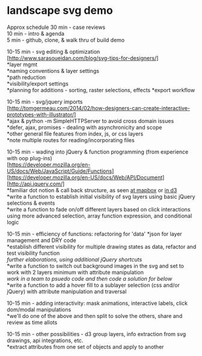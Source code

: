 # landscape svg demo

Approx schedule
30 min - case reviews  
10 min - intro & agenda  
5 min - github, clone, & walk thru of build demo  

10-15 min - svg editing & optimization  
[http://www.sarasoueidan.com/blog/svg-tips-for-designers/]  
    *layer mgmt  
    *naming conventions & layer settings  
    *path reduction  
    *visibility/export settings  
    *planning for additions - sorting, raster selections, effects
    *export workflow  
    
10-15 min - svg/jquery imports  
[http://tomgermeau.com/2014/02/how-designers-can-create-interactive-prototypes-with-illustrator/]  
    *ajax & python -m SimpleHTTPServer to avoid cross domain issues  
    *defer, ajax, promises - dealing with asynchronicity and scope  
    *other general file features from index, js, or css layers  
        *note multiple routes for reading/incorporating files  
        
10-15 min - wading into jQuery & function programming (from experience with oop plug-ins)  
[https://developer.mozilla.org/en-US/docs/Web/JavaScript/Guide/Functions]  
[https://developer.mozilla.org/en-US/docs/Web/API/Document]  
[http://api.jquery.com/]  
    *familiar dot notion & call back structure, as seen [at mapbox](https://www.mapbox.com/mapbox-gl-js/example/toggle-layers/) or [in d3](https://bl.ocks.org/mbostock/3885304)  
    *write a function to establish initial visibility of svg layers using basic jQuery selections & events  
    *write a function to fade on/off different layers based on click  interactions using more advanced selection, array function expression, and conditional logic  

10-15 min - efficiency of functions: refactoring for 'data' 
    *json for layer management and DRY code  
    *establish different visibility for multiple drawing states as data, refactor and test visibility function  
        *further elaborations, using additional jQuery shortcuts*  
    *write a function to switch out background images in the svg and set to work with 2 layers minimum with attribute manipulation   
        *work in a team to psuedo code and then code a solution for below*  
    *write a function to add a hover fill to a sublayer selection (css and/or jQuery) with attribute manipulation and traversal  
    
10-15 min - adding interactivity: mask animations, interactive labels, click dom/modal manipulations  
    *we'll do one of the above and then split to solve the others, share and review as time allots  
    
10-15 min - other possibilities - d3 group layers, info extraction from svg drawings, api integrations, etc.  
    *extract attributes from one set of objects and apply to another  
